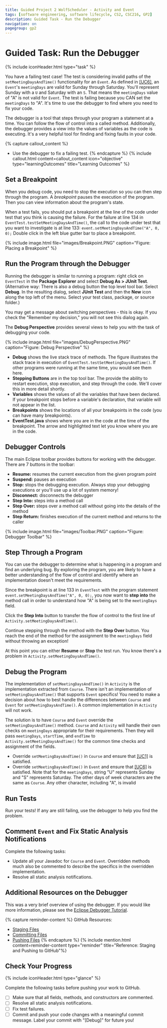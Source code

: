 ```yaml
---
title: Guided Project 2 WolfScheduler - Activity and Event
tags: [software engineering, software lifecycle, CS2, CSC216, GP2]
description: Guided Task - Run the Debugger
navigation: on
pagegroup: gp2
---
```


# Guided Task: Run the Debugger
{% include iconHeader.html type="task" %}

You have a failing test case!  The test is considering invalid paths of the `setMeetingDaysAndTime()` functionality for an `Event`.  As defined in [[UC6]](../wolf-scheduler/ws-requirements#uc6), an `Event`'s `meetingDays` are valid for Sunday through Saturday.  You'll represent Sunday with a `U` and Saturday with an `S`.  That means the `meetingDays` value of "A" is not valid for `Event`.  The test is failing because you CAN set the `meetingDays` to "A".  It's time to use the debugger to find where you need to fix your code.

The debugger is a tool that steps through your program a statement at a time.  You can follow the flow of control into a called method.  Additionally, the debugger provides a view into the values of variables as the code is executing.  It's a very helpful tool for finding and fixing faults in your code.

{% capture callout_content %}
  * Use the debugger to fix a failing test.
{% endcapture %}
{% include callout.html content=callout_content icon="objective" type="learningOutcomes" title="Learning Outcomes" %}


## Set a Breakpoint
When you debug code, you need to stop the execution so you can then step through the program.  A *breakpoint* pauses the execution of the program.  Then you can view information about the program's state.

When a test fails, you should put a breakpoint at the line of the code under test that you think is causing the failure.  For the failure at line 134 in `EventTest.testSetMeetingDaysAndTime()`, the call to the code under test that you want to investigate is at line 133: `event.setMeetingDaysAndTime("A", 0, 0);`  Double click in the left blue gutter bar to place a breakpoint.


{% include image.html file="images/Breakpoint.PNG" caption="Figure: Placing a Breakpoint" %}


## Run the Program through the Debugger
Running the debugger is similar to running a program: right click on `EventTest` in the **Package Explorer** and select **Debug As > JUnit Test**.  (Alternative way: There is also a debug button the top level tool bar. Select **Debug**. In the resulting dialog, select **JUnit Test** and then the **New** icon along the top left of the menu. Select your test class, package, or source folder.)

You may get a message about switching perspectives - this is okay. If you check the "Remember my decision," you will not see this dialog again.

The **Debug Perspective** provides several views to help you with the task of debugging your code.


{% include image.html file="images/DebugPerspective.PNG" caption="Figure: Debug Perspective" %}

  * **Debug** shows the live stack trace of methods. The figure illustrates the stack trace in execution of `EventTest.testSetMeetingDaysAndTime()`. If other programs were running at the same time, you would see them here. 
  * **Stepping Buttons** are in the top tool bar.  The provide the ability to restart execution, stop execution, and step through the code.  We'll cover this in more detail shortly.
  * **Variables** shows the values of all the variables that have been declared. If your breakpoint stops before a variable's declaration, that variable will not appear in the list.
  * **Breakpoints** shows the locations of all your breakpoints in the code (you can have many breakpoints).
  * **EventTest.java** shows where you are in the code at the time of the breakpoint.  The arrow and highlighted text let you know where you are in the code.


## Debugger Controls
The main Eclipse toolbar provides buttons for working with the debugger.  There are 7 buttons in the toolbar:

  * **Resume:** resumes the current execution from the given program point
  * **Suspend:** pauses an execution
  * **Stop:** stops the debugging execution.  Always stop your debugging executions or you'll use up a lot of system memory!
  * **Disconnect:** disconnects the debugger
  * **Step Into:** steps into a method call
  * **Step Over:** steps over a method call without going into the details of the method
  * **Step Return:** finishes execution of the current method and returns to the caller
  

{% include image.html file="images/Toolbar.PNG" caption="Figure: Debugger Toolbar" %}

## Step Through a Program
You can use the debugger to determine what is happening in a program and find an underlying bug.  By exploring the program, you are likely to have a better understanding of the flow of control and identify where an implementation doesn't meet the requirements.

Since the breakpoint is at line 133 in `EventTest` with the program statement `event.setMeetingDaysAndTime("A", 0, 0);`, you now want to **step into** the method call in order to understand how "A" is being set to the `meetingDays` field.

Click the **Step Into** button to transfer the flow of control to the first line of `Activity.setMeetingDaysAndTime()`.  

Continue stepping through the method with the **Step Over** button.  You reach the end of the method for the assignment to the `meetingDays` field without throwing an exception!

At this point you can either **Resume** or **Stop** the test run.  You know there's a problem in `Activity.setMeetingDaysAndTime()`.


## Debug the Program
The implementation of `setMeetingDaysAndTime()` in `Activity` is the implementation extracted from `Course`.  There isn't an implementation of `setMeetingDaysAndTime()` that supports `Event` specifics!  You need to make a decision about how to best handle the differences between `Course` and `Event` for `setMeetingDaysAndTime()`.  A common implementation in `Activity` will not work.  

The solution is to have `Course` and `Event` override the `setMeetingDaysAndTime()` method.  `Course` and `Activity` will handle their own checks on `meetingDays` appropriate for their requirements.  Then they will pass `meetingDays`, `startTime`, and `endTime` to `Activity.setMeetingDaysAndTime()` for the common time checks and assignment of the fields.  

  * Override `setMeetingDaysAndTime()` in `Course` and ensure that [[UC1]](../wolf-scheduler/ws-requirements#uc1) is satisfied.
  * Override `setMeetingDaysAndTime()` in `Event` and ensure that [[UC6]](../wolf-scheduler/ws-requirements#gp2-uc2-s4) is satisfied.  Note that for the `meetingDays`, string "U" represents Sunday and "S" represents Saturday.  The other days of week characters are the same as `Course`.  Any other character, including "A", is invalid


## Run Tests
Run your tests!  If any are still failing, use the debugger to help you find the problem.

## Comment `Event` and Fix Static Analysis Notifications
Complete the following tasks:

  * Update all your Javadoc for `Course` and `Event`. Overridden methods much also be commented to describe the specifics in the overridden implementation.
  * Resolve all static analysis notifications.


## Additional Resources on the Debugger
This was a very brief overview of using the debugger.  If you would like more information, please see the [Eclipse Debugger Tutorial](https://pages.github.ncsu.edu/engr-csc216-staff/CSC216-SE-Materials/eclipse-debugger/eclipse-debugger.html).


{% capture reminder-content %} 
GitHub Resources:

  * [Staging Files](https://pages.github.ncsu.edu/engr-csc-software-development/practices-tools/git/git-staging)
  * [Committing Files](https://pages.github.ncsu.edu/engr-csc-software-development/practices-tools/git/git-commit)
  * [Pushing Files](https://pages.github.ncsu.edu/engr-csc-software-development/practices-tools/git/git-push)
{% endcapture %} {% include mention.html content=reminder-content type="reminder" title="Reference: Staging and Pushing to GitHub"%} 
## Check Your Progress
{% include iconHeader.html type="glance" %}

Complete the following tasks before pushing your work to GitHub.

  - [ ] Make sure that all fields, methods, and constructors are commented.
  - [ ] Resolve all static analysis notifications.
  - [ ] Fix test failures.
  - [ ] Commit and push your code changes with a meaningful commit message.  Label your commit with "[Debug]" for future you!